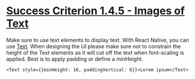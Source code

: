 # [Success Criterion 1.4.5 - Images of Text](https://www.w3.org/WAI/WCAG21/Understanding/images-of-text.html)

Make sure to use text elements to display text. With React Native, you can use [Text](https://reactnative.dev/docs/text). When designing the UI please make sure not to constrain the height of the Text elements as it will cut off the text when font-scaling is applied. Best is to apply padding or define a minHeight.

```
<Text style={{minHeight: 16, paddingVertical: 6}}>Lorem ipsum</Text>
```
